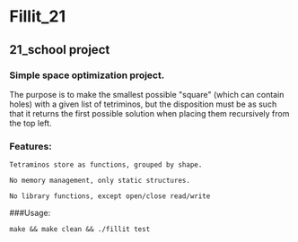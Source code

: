 # Fillit_21
## 21_school project

### Simple space optimization project.

The purpose is to make the smallest possible "square" (which can contain holes)
with a given list of tetriminos, but the disposition must be as such that it
returns the first possible solution when placing them recursively from the top left.

### Features:

	Tetraminos store as functions, grouped by shape.
	
	No memory management, only static structures.
	
	No library functions, except open/close read/write

###Usage:

	make && make clean && ./fillit test
